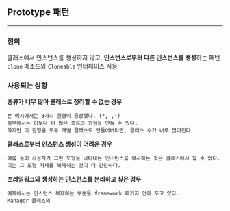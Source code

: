 ## Prototype 패턴

-------
### 정의
클래스에서 인스턴스를 생성하지 않고, **인스턴스로부터 다른 인스턴스를 생성**하는 패턴\
`clone` 메소드와 `Cloneable` 인터페이스 사용

### 사용되는 상황
**종류가 너무 많아 클래스로 정리할 수 없는 경우**

    본 예시에서는 3가지 원형이 등장했다. (*,-,~)
    실무에서는 이보다 더 많은 종류의 원형을 만들 수 있다. 
    하지만 이 원형을 모두 개별 클래스로 만들어버리면, 클래스 수가 너무 많아진다.

**클래스로부터 인스턴스 생성이 어려운 경우**
    
    예를 들어 사용자가 그린 도형을 나타내는 인스턴스를 복사하는 것은 클래스에서 할 수 없다.
    이는 그 도형 자체를 복제하는 것이 더 간단하다.

**프레임워크와 생성하는 인스턴스를 분리하고 싶은 경우**

    예제에서는 인스턴스 복제하는 부분을 framework 패키지 안에 두고 있다.
    Manager 클래스의
